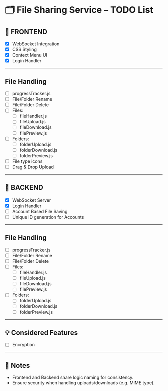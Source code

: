# 🗂️ File Sharing Service – TODO List

## 🔧 FRONTEND
- [x] WebSocket Integration
- [x] CSS Styling
- [x] Context Menu UI
- [x] Login Handler

---
## File Handling

- [ ] progressTracker.js
- [ ] File/Folder Rename
- [ ] File/Folder Delete
- [ ] Files:
  - [ ] fileHandler.js
  - [ ] fileUpload.js
  - [ ] fileDownload.js
  - [ ] filePreview.js
- [ ] Folders:
  - [ ] folderUpload.js
  - [ ] folderDownload.js
  - [ ] folderPreview.js
- [ ] File type icons
- [ ] Drag & Drop Upload

---

## 🔧 BACKEND
- [x] WebSocket Server
- [x] Login Handler
- [ ] Account Based File Saving
- [ ] Unique ID generation for Accounts

---
## File Handling

- [ ] progressTracker.js
- [ ] File/Folder Rename
- [ ] File/Folder Delete
- [ ] Files:
  - [ ] fileHandler.js
  - [ ] fileUpload.js
  - [ ] fileDownload.js
  - [ ] filePreview.js
- [ ] Folders:
  - [ ] folderUpload.js
  - [ ] folderDownload.js
  - [ ] folderPreview.js

---

## 💡 Considered Features
- [ ] Encryption

---

## 📌 Notes
- Frontend and Backend share logic naming for consistency.
- Ensure security when handling uploads/downloads (e.g. MIME type).
